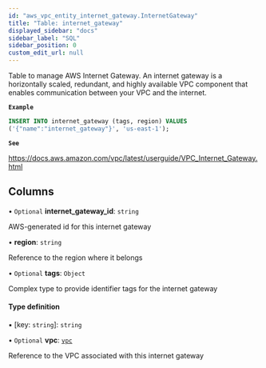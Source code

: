 ```yaml
---
id: "aws_vpc_entity_internet_gateway.InternetGateway"
title: "Table: internet_gateway"
displayed_sidebar: "docs"
sidebar_label: "SQL"
sidebar_position: 0
custom_edit_url: null
---
```


Table to manage AWS Internet Gateway.
An internet gateway is a horizontally scaled, redundant, and highly available VPC component that enables communication between your VPC and the internet.

**`Example`**

```sql TheButton[Creates a Route table]="Creates a Route table"
INSERT INTO internet_gateway (tags, region) VALUES
('{"name":"internet_gateway"}', 'us-east-1');
```

**`See`**

https://docs.aws.amazon.com/vpc/latest/userguide/VPC_Internet_Gateway.html

## Columns

• `Optional` **internet\_gateway\_id**: `string`

AWS-generated id for this internet gateway

• **region**: `string`

Reference to the region where it belongs

• `Optional` **tags**: `Object`

Complex type to provide identifier tags for the internet gateway

#### Type definition

▪ [key: `string`]: `string`

• `Optional` **vpc**: [`vpc`](aws_vpc_entity_vpc.Vpc.md)

Reference to the VPC associated with this internet gateway

